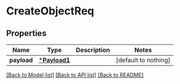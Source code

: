 # CreateObjectReq


## Properties
Name | Type | Description | Notes
------------ | ------------- | ------------- | -------------
**payload** | [***Payload1**](Payload1.md) |  | [default to nothing]


[[Back to Model list]](../README.md#models) [[Back to API list]](../README.md#api-endpoints) [[Back to README]](../README.md)


